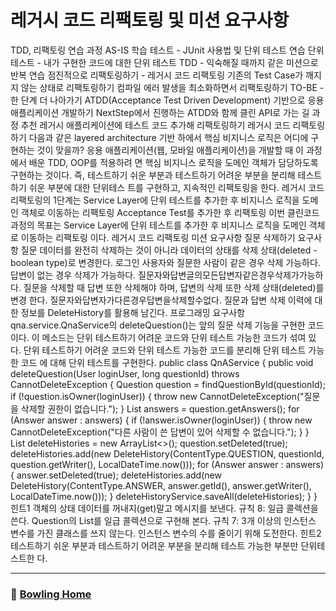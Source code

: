# 레거시 코드 리팩토링 및 미션 요구사항

TDD, 리팩토링 연습 과정
AS-IS
학습 테스트 - JUnit 사용법 및 단위 테스트 연습
단위 테스트 - 내가 구현한 코드에 대한 단위 테스트
TDD - 익숙해질 때까지 같은 미션으로 반복 연습
점진적으로 리팩토링하기 - 레거시 코드 리팩토링
기존의 Test Case가 깨지지 않는 상태로 리팩토링하기
컴파일 에러 발생을 최소화하면서 리팩토링하기
TO-BE - 한 단계 더 나아가기
ATDD(Acceptance Test Driven Development) 기반으로 응용 애플리케이션 개발하기
NextStep에서 진행하는 ATDD와 함께 클린 API로 가는 길 과정 추천
레거시 애플리케이션에 테스트 코드 추가해 리팩토링하기
레거시 코드 리팩토링하기
다음과 같은 layered architecture 기반 하에서 핵심 비지니스 로직은 어디에 구현하는 것이 맞을까?
응용 애플리케이션(웹, 모바일 애플리케이션)을 개발할 때 이 과정에서 배운 TDD, OOP를 적용하려
면 핵심 비지니스 로직을 도메인 객체가 담당하도록 구현하는 것이다.
즉, 테스트하기 쉬운 부분과 테스트하기 어려운 부분을 분리해 테스트하기 쉬운 부분에 대한 단위테스
트를 구현하고, 지속적인 리팩토링을 한다.
레거시 코드 리팩토링의 1단계는
Service Layer에 단위 테스트를 추가한 후 비지니스 로직을 도메인 객체로 이동하는 리팩토링
Acceptance Test를 추가한 후 리팩토링
이번 클린코드 과정의 목표는
Service Layer에 단위 테스트를 추가한 후 비지니스 로직을 도메인 객체로 이동하는 리팩토링 이다.
레거시 코드 리팩토링 미션 요구사항
질문 삭제하기 요구사항
질문 데이터를 완전히 삭제하는 것이 아니라 데이터의 상태를 삭제 상태(deleted - boolean
type)로 변경한다.
로그인 사용자와 질문한 사람이 같은 경우 삭제 가능하다.
답변이 없는 경우 삭제가 가능하다.
질문자와답변글의모든답변자같은경우삭제가가능하다.
질문을 삭제할 때 답변 또한 삭제해야 하며, 답변의 삭제 또한 삭제 상태(deleted)를 변경
한다.
질문자와답변자가다른경우답변을삭제할수없다.
질문과 답변 삭제 이력에 대한 정보를 DeleteHistory를 활용해 남긴다.
프로그래밍 요구사항
qna.service.QnaService의 deleteQuestion()는 앞의 질문 삭제 기능을 구현한 코드이다. 이
메소드는 단위 테스트하기 어려운 코드와 단위 테스트 가능한 코드가 섞여 있다.
단위 테스트하기 어려운 코드와 단위 테스트 가능한 코드를 분리해 단위 테스트 가능한 코드 에
대해 단위 테스트를 구현한다.
public class QnAService {
public void deleteQuestion(User loginUser, long questionId) throws CannotDeleteException {
Question question = findQuestionById(questionId);
if (!question.isOwner(loginUser)) {
throw new CannotDeleteException("질문을 삭제할 권한이 없습니다.");
}
List<Answer> answers = question.getAnswers();
for (Answer answer : answers) {
if (!answer.isOwner(loginUser)) {
throw new CannotDeleteException("다른 사람이 쓴 답변이 있어 삭제할 수 없습니다.");
}
}
List<DeleteHistory> deleteHistories = new ArrayList<>();
question.setDeleted(true);
deleteHistories.add(new DeleteHistory(ContentType.QUESTION, questionId, question.getWriter(), LocalDateTime.now()));
for (Answer answer : answers) {
answer.setDeleted(true);
deleteHistories.add(new DeleteHistory(ContentType.ANSWER, answer.getId(), answer.getWriter(), LocalDateTime.now()));
}
deleteHistoryService.saveAll(deleteHistories);
}
}
힌트1
객체의 상태 데이터를 꺼내지(get)말고 메시지를 보낸다.
규칙 8: 일급 콜렉션을 쓴다.
Question의 List<Answer>를 일급 콜렉션으로 구현해 본다.
규칙 7: 3개 이상의 인스턴스 변수를 가진 클래스를 쓰지 않는다.
인스턴스 변수의 수를 줄이기 위해 도전한다.
힌트2
테스트하기 쉬운 부분과 테스트하기 어려운 부분을 분리해 테스트 가능한 부분만 단위테스트한
다.




---

### :bowling: [Bowling Home](https://github.com/gmlwjd9405/tdd-refactoring-clean-code-8/tree/master/study/java-bowling)
